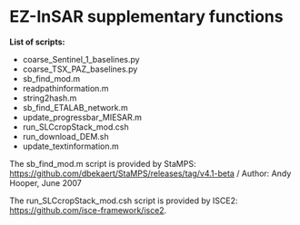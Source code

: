 # EZ-InSAR supplementary functions

**List of scripts:**
- coarse_Sentinel_1_baselines.py	
- coarse_TSX_PAZ_baselines.py
- sb_find_mod.m
- readpathinformation.m		
- string2hash.m
- sb_find_ETALAB_network.m	
- update_progressbar_MIESAR.m
- run_SLCcropStack_mod.csh
- run_download_DEM.sh
- update_textinformation.m

The sb_find_mod.m script is provided by StaMPS: https://github.com/dbekaert/StaMPS/releases/tag/v4.1-beta / Author: Andy Hooper, June 2007

The run_SLCcropStack_mod.csh script is provided by ISCE2: https://github.com/isce-framework/isce2. 
